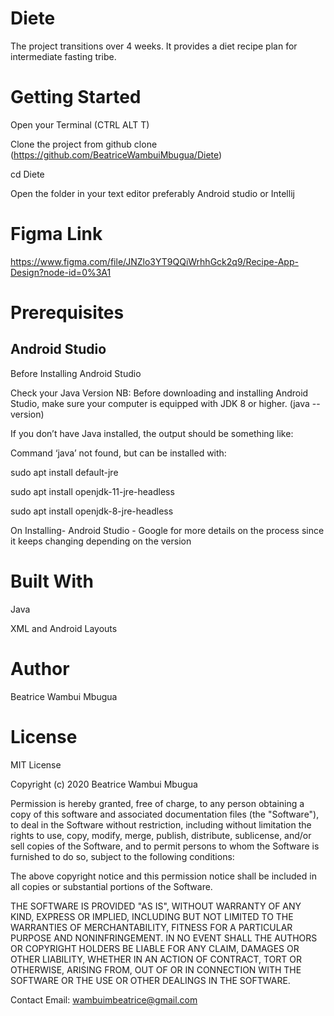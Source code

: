 # Diete
The project transitions over 4 weeks. It provides a diet recipe plan for intermediate fasting tribe. 

# Getting Started
Open your Terminal (CTRL ALT T)

Clone the project from github clone (https://github.com/BeatriceWambuiMbugua/Diete)

cd Diete

Open the folder in your text editor preferably Android studio or Intellij

# Figma Link
https://www.figma.com/file/JNZlo3YT9QQiWrhhGck2q9/Recipe-App-Design?node-id=0%3A1

# Prerequisites
## Android Studio
Before Installing Android Studio

Check your Java Version NB: Before downloading and installing Android Studio, make sure your computer is equipped with JDK 8 or higher. (java --version)

If you don’t have Java installed, the output should be something like:

Command ‘java’ not found, but can be installed with:

sudo apt install default-jre

sudo apt install openjdk-11-jre-headless

sudo apt install openjdk-8-jre-headless

On Installing- Android Studio - Google for more details on the process since it keeps changing depending on the version

# Built With
Java

XML and Android Layouts

# Author
Beatrice Wambui Mbugua

# License
MIT License

Copyright (c) 2020 Beatrice Wambui Mbugua

Permission is hereby granted, free of charge, to any person obtaining a copy of this software and associated documentation files (the "Software"), to deal in the Software without restriction, including without limitation the rights to use, copy, modify, merge, publish, distribute, sublicense, and/or sell copies of the Software, and to permit persons to whom the Software is furnished to do so, subject to the following conditions:

The above copyright notice and this permission notice shall be included in all copies or substantial portions of the Software.

THE SOFTWARE IS PROVIDED "AS IS", WITHOUT WARRANTY OF ANY KIND, EXPRESS OR IMPLIED, INCLUDING BUT NOT LIMITED TO THE WARRANTIES OF MERCHANTABILITY, FITNESS FOR A PARTICULAR PURPOSE AND NONINFRINGEMENT. IN NO EVENT SHALL THE AUTHORS OR COPYRIGHT HOLDERS BE LIABLE FOR ANY CLAIM, DAMAGES OR OTHER LIABILITY, WHETHER IN AN ACTION OF CONTRACT, TORT OR OTHERWISE, ARISING FROM, OUT OF OR IN CONNECTION WITH THE SOFTWARE OR THE USE OR OTHER DEALINGS IN THE SOFTWARE.

Contact
Email: wambuimbeatrice@gmail.com
